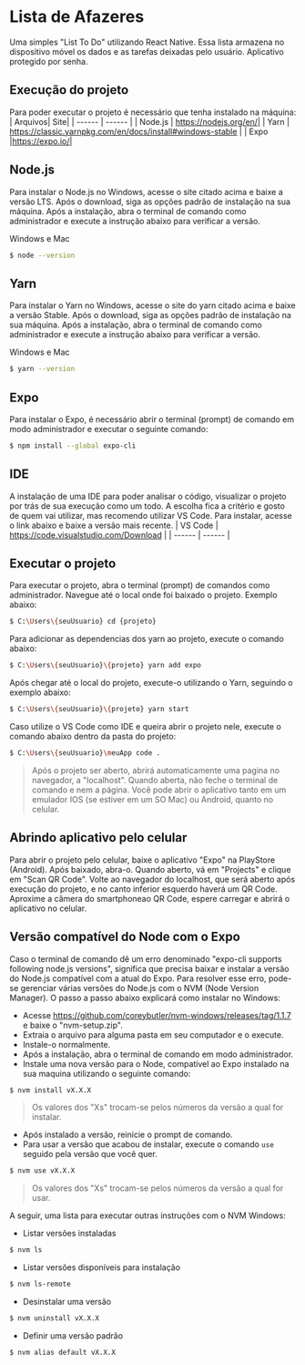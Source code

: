 # Lista de Afazeres

Uma simples "List To Do" utilizando React Native. Essa lista armazena no dispositivo móvel os dados e as tarefas deixadas pelo usuário. Aplicativo protegido por senha.

## Execução do projeto

Para poder executar o projeto é necessário que tenha instalado na máquina:  
| Arquivos| Site|
| ------ | ------ |
| Node.js | https://nodejs.org/en/|
| Yarn | https://classic.yarnpkg.com/en/docs/install#windows-stable |
| Expo |https://expo.io/|


## Node.js

Para instalar o Node.js no Windows, acesse o site citado acima e baixe a versão LTS. Após o download, siga as opções padrão de instalação na sua máquina. Após a instalação, abra o terminal de comando como administrador e execute a instrução abaixo para verificar a versão.

Windows e Mac
```sh
$ node --version
```
## Yarn

Para instalar o Yarn no Windows, acesse o site do yarn citado acima e baixe a versão Stable. Após o download, siga as opções padrão de instalação na sua máquina. Após a instalação, abra o terminal de comando como administrador e execute a instrução abaixo para verificar a versão.

Windows e Mac
```sh
$ yarn --version
```

## Expo

Para instalar o Expo, é necessário abrir o terminal (prompt) de comando em modo administrador e executar o seguinte comando:
```sh
$ npm install --global expo-cli
```
## IDE

A instalação de uma IDE para poder analisar o código, visualizar o projeto por trás de sua execução como um todo. A escolha fica a critério e gosto de quem vai utilizar, mas recomendo utilizar VS Code.
Para instalar, acesse o link abaixo e baixe a versão mais recente.
| VS Code | https://code.visualstudio.com/Download  |
| ------ | ------ |


## Executar o projeto

Para executar o projeto, abra o terminal (prompt) de comandos como administrador. Navegue até o local onde foi baixado o projeto. Exemplo abaixo:
```sh
$ C:\Users\{seuUsuario} cd {projeto}  
```
Para adicionar as dependencias dos yarn ao projeto, execute o comando abaixo:
```sh
$ C:\Users\{seuUsuario}\{projeto} yarn add expo
```
Após chegar até o local do projeto, execute-o utilizando o Yarn, seguindo o exemplo abaixo:
```sh
$ C:\Users\{seuUsuario}\{projeto} yarn start
```
Caso utilize o VS Code como IDE e queira abrir o projeto nele, execute o comando abaixo dentro da pasta do projeto:
```sh
$ C:\Users\{seuUsuario}\meuApp code . 
```

> Após o projeto ser aberto, abrirá automaticamente uma pagina no navegador, a "localhost". Quando aberta, não feche o terminal de comando e nem a página.
> Você pode abrir o aplicativo tanto em um emulador IOS (se estiver em um SO Mac) ou Android, quanto no celular.

## Abrindo aplicativo pelo celular

Para abrir o projeto pelo celular, baixe o aplicativo "Expo" na PlayStore (Android). Após baixado, abra-o. Quando aberto, vá em "Projects" e clique em "Scan QR Code". Volte ao navegador do localhost, que será aberto após execução do projeto, e no canto inferior esquerdo haverá um QR Code. Aproxime a câmera do smartphoneao QR Code, espere carregar e abrirá o aplicativo no celular.

## Versão compatível do Node com o Expo

Caso o terminal de comando dê um erro denominado "expo-cli supports following node.js versions", significa que precisa baixar e instalar a versão do Node.js compatível com a atual do Expo. Para resolver esse erro, pode-se gerenciar várias versões do Node.js com o NVM (Node Version Manager). O passo a passo abaixo explicará como instalar no Windows:  

- Acesse https://github.com/coreybutler/nvm-windows/releases/tag/1.1.7 e baixe o "nvm-setup.zip".
- Extraia o arquivo para alguma pasta em seu computador e o execute.
- Instale-o normalmente.
- Após a instalação, abra o terminal de comando em modo administrador.
- Instale uma nova versão para o Node, compatível ao Expo instalado na sua maquina utilizando o seguinte comando:
```sh
$ nvm install vX.X.X
```
> Os valores dos "Xs" trocam-se pelos números da versão a qual for instalar.

- Após instalado a versão, reinicie o prompt de comando. 
- Para usar a versão que acabou de instalar, execute o comando `use` seguido pela versão que você quer.
```sh
$ nvm use vX.X.X
```
> Os valores dos "Xs" trocam-se pelos números da versão a qual for usar.

A seguir, uma lista para executar outras instruções com o NVM Windows:

- Listar versões instaladas
```sh
$ nvm ls
```
- Listar versões disponíveis para instalação
```sh
$ nvm ls-remote
```
- Desinstalar uma versão
```sh
$ nvm uninstall vX.X.X
```
- Definir uma versão padrão
```sh
$ nvm alias default vX.X.X
```

